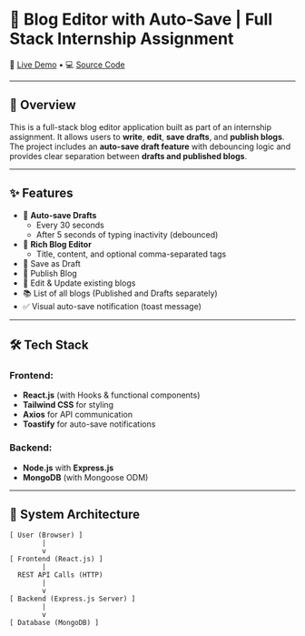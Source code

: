 # 📝 Blog Editor with Auto-Save | Full Stack Internship Assignment

🚀 [Live Demo](https://blog-editor-sandy.vercel.app/) • 💻 [Source Code](https://github.com/Sudiptacoding/Blog-Editor)

---

## 📌 Overview

This is a full-stack blog editor application built as part of an internship assignment. It allows users to **write**, **edit**, **save drafts**, and **publish blogs**. The project includes an **auto-save draft feature** with debouncing logic and provides clear separation between **drafts and published blogs**.

---

## ✨ Features

- 🧠 **Auto-save Drafts**
  - Every 30 seconds
  - After 5 seconds of typing inactivity (debounced)
- 📝 **Rich Blog Editor**
  - Title, content, and optional comma-separated tags
- 💾 Save as Draft
- 🚀 Publish Blog
- 🔄 Edit & Update existing blogs
- 📚 List of all blogs (Published and Drafts separately)
- ✅ Visual auto-save notification (toast message)

---

## 🛠️ Tech Stack

### Frontend:
- **React.js** (with Hooks & functional components)
- **Tailwind CSS** for styling
- **Axios** for API communication
- **Toastify** for auto-save notifications

### Backend:
- **Node.js** with **Express.js**
- **MongoDB** (with Mongoose ODM)

---

## 🧩 System Architecture

```text
[ User (Browser) ]
        |
        v
[ Frontend (React.js) ]
        |
  REST API Calls (HTTP)
        |
        v
[ Backend (Express.js Server) ]
        |
        v
[ Database (MongoDB) ]
